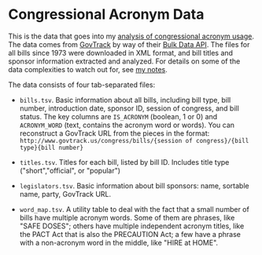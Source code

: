 Congressional Acronym Data
======================

This is the data that goes into my [analysis of congressional acronym usage](http://noahveltman.com/acronyms/).  The data comes from [GovTrack](http://govtrack.us/) by way of their [Bulk Data API](http://www.govtrack.us/developers/data).  The files for all bills since 1973 were downloaded in XML format, and bill titles and sponsor information extracted and analyzed.  For details on some of the data complexities to watch out for, see [my notes](http://noahveltman.com/acronyms/#data).

The data consists of four tab-separated files:
* `bills.tsv`.  Basic information about all bills, including bill type, bill number, introduction date, sponsor ID, session of congress, and bill status.  The key columns are `IS_ACRONYM` (boolean, 1 or 0) and `ACRONYM_WORD` (text, contains the acronym word or words).  You can reconstruct a GovTrack URL from the pieces in the format: `http://www.govtrack.us/congress/bills/{session of congress}/{bill type}{bill number}`

* `titles.tsv`.  Titles for each bill, listed by bill ID.  Includes title type ("short","official", or "popular")
* `legislators.tsv`.  Basic information about bill sponsors: name, sortable name, party, GovTrack URL.
* `word_map.tsv`.  A utility table to deal with the fact that a small number of bills have multiple acronym words.  Some of them are phrases, like "SAFE DOSES"; others have multiple independent acronym titles, like the PACT Act that is also the PRECAUTION Act; a few have a phrase with a non-acronym word in the middle, like "HIRE at HOME".